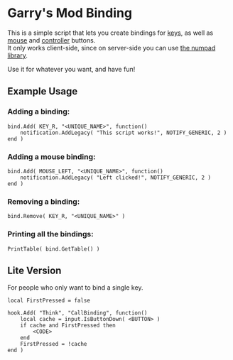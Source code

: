 # Garry's Mod Binding
This is a simple script that lets you create bindings for [keys](https://wiki.garrysmod.com/page/Enums/KEY), as well as [mouse](https://wiki.garrysmod.com/page/Enums/MOUSE) and [controller](https://wiki.garrysmod.com/page/Enums/JOYSTICK) buttons.  
It only works client-side, since on server-side you can use [the numpad library](http://wiki.garrysmod.com/page/Category:numpad).

Use it for whatever you want, and have fun!

## Example Usage
### Adding a binding:
```
bind.Add( KEY_R, "<UNIQUE_NAME>", function()
    notification.AddLegacy( "This script works!", NOTIFY_GENERIC, 2 )
end )
```
### Adding a mouse binding:
```
bind.Add( MOUSE_LEFT, "<UNIQUE_NAME>", function()
    notification.AddLegacy( "Left clicked!", NOTIFY_GENERIC, 2 )
end )
```
### Removing a binding:
```
bind.Remove( KEY_R, "<UNIQUE_NAME>" )
```
### Printing all the bindings:
```
PrintTable( bind.GetTable() )
```

## Lite Version
For people who only want to bind a single key.
```
local FirstPressed = false

hook.Add( "Think", "CallBinding", function()
	local cache = input.IsButtonDown( <BUTTON> )
	if cache and FirstPressed then
	    <CODE>
	end
	FirstPressed = !cache
end )
```
